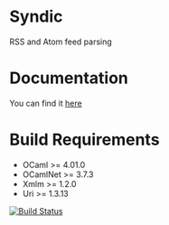 Syndic
======

RSS and Atom feed parsing

Documentation
=============

You can find it [here](http://cumulus.github.io/Syndic/doc)

Build Requirements
==================

 * OCaml >= 4.01.0
 * OCamlNet >= 3.7.3
 * Xmlm >= 1.2.0
 * Uri >= 1.3.13

[![Build Status](https://travis-ci.org/Cumulus/Syndic.svg?branch=master)](https://travis-ci.org/Cumulus/Syndic)
